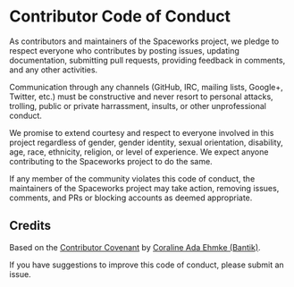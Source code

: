 # Contributor Code of Conduct

As contributors and maintainers of the Spaceworks project, we pledge to respect everyone who contributes by posting issues, updating documentation, submitting pull requests, providing feedback in comments, and any other activities.

Communication through any channels (GitHub, IRC, mailing lists, Google+, Twitter, etc.) must be constructive and never resort to personal attacks, trolling, public or private harrassment, insults, or other unprofessional conduct.

We promise to extend courtesy and respect to everyone involved in this project regardless of gender, gender identity, sexual orientation, disability, age, race, ethnicity, religion, or level of experience. We expect anyone contributing to the Spaceworks project to do the same.

If any member of the community violates this code of conduct, the maintainers of the Spaceworks project may take action, removing issues, comments, and PRs or blocking accounts as deemed appropriate.

## Credits

Based on the [Contributor Covenant](https://github.com/Bantik/contributor_covenant) by [Coraline Ada Ehmke (Bantik)](https://github.com/Bantik).

If you have suggestions to improve this code of conduct, please submit an issue.